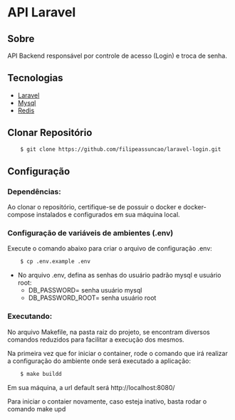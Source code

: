 # API Laravel

## Sobre

API Backend responsável por controle de acesso (Login) e troca de senha.

## Tecnologias

 - [Laravel](https://laravel.com)
 - [Mysql](https://www.mysql.com)
 - [Redis](https://redis.io/)

## Clonar Repositório

```bash
    $ git clone https://github.com/filipeassuncao/laravel-login.git
```
## Configuração

### Dependências:

Ao clonar o repositório, certifique-se de possuir o docker e docker-compose instalados e configurados em sua máquina local.

### Configuração de variáveis de ambientes (.env)

Execute o comando abaixo para criar o arquivo de configuração .env:

```bash
    $ cp .env.example .env
```

* No arquivo .env, defina as senhas do usuário padrão mysql e usuário root:
    * DB_PASSWORD= senha usuário mysql
    * DB_PASSWORD_ROOT= senha usuário root

### Executando:

No arquivo Makefile, na pasta raiz do projeto, se encontram diversos comandos reduzidos para facilitar a execução dos mesmos.

Na primeira vez que for iniciar o container, rode o comando que irá realizar a configuração do ambiente onde será executado a aplicação:


```bash
    $ make buildd
```

Em sua máquina, a url default será http://localhost:8080/

Para iniciar o contaier novamente, caso esteja inativo, basta rodar o comando make upd


